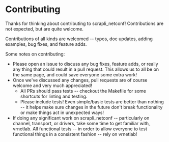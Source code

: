 Contributing
=======

Thanks for thinking about contributing to scrapli_netconf! Contributions are not expected, but are quite welcome.

Contributions of all kinds are welcomed -- typos, doc updates, adding examples, bug fixes, and feature adds.


Some notes on contributing:

- Please open an issue to discuss any bug fixes, feature adds, or really any thing that could result in a pull
 request. This allows us to all be on the same page, and could save everyone some extra work!
- Once we've discussed any changes, pull requests are of course welcome and very much appreciated!
  - All PRs should pass tests -- checkout the Makefile for some shortcuts for linting and testing.
  - Please include tests! Even simple/basic tests are better than nothing -- it helps make sure changes in the future
   don't break functionality or make things act in unexpected ways!
- If doing any significant work on scrapli_netconf -- particularly on channel, transport, or drivers, take some time
 to get familiar with, vrnetlab. All functional tests -- in order to allow everyone to test functional things in a
  consistent fashion -- rely on vrnetlab!
